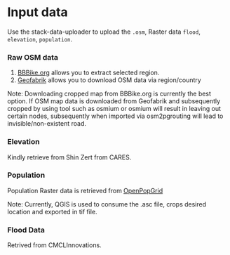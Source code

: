 # Input data
Use the stack-data-uploader to upload the `.osm`, Raster data `flood`, `elevation`, `population`.

### Raw OSM data
1) [BBBike.org](https://extract.bbbike.org/) allows you to extract selected region. 
2) [Geofabrik](https://download.geofabrik.de/) allows you to download OSM data via region/country 

Note: 
Downloading cropped map from BBBike.org is currently the best option. If OSM map data is downloaded from Geofabrik and subsequently cropped by using tool such as osmium or osmium will result in leaving out certain nodes, subsequently when imported via osm2pgrouting will lead to invisible/non-existent road.

### Elevation 
Kindly retrieve from Shin Zert from CARES. 

### Population
Population Raster data is retrieved from [OpenPopGrid](http://openpopgrid.geodata.soton.ac.uk/)

Note: Currently, QGIS is used to consume the .asc file, crops desired location and exported in tif file. 

### Flood Data
Retrived from CMCLInnovations. 
